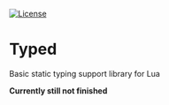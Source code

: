 [![License][LicenseBadge]][licenseURL]

# Typed

Basic static typing support library for Lua

__Currently still not finished__

[LicenseBadge]: https://img.shields.io/badge/License-Zlib-brightgreen?style=for-the-badge
[LicenseURL]: https://opensource.org/licenses/Zlib